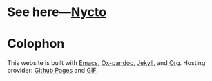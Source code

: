 # See here—[Nycto](https://nyc2o.github.io/)

# Colophon
This website is built with [Emacs](https://www.gnu.org/software/emacs/), [Ox-pandoc](https://github.com/kawabata/ox-pandoc), [Jekyll](https://jekyllrb.com/docs/github-pages/), and [Org](https://orgmode.org/). 
Hosting provider: [Github Pages](https://pages.github.com) and [GIF](https://giphy.com/]).